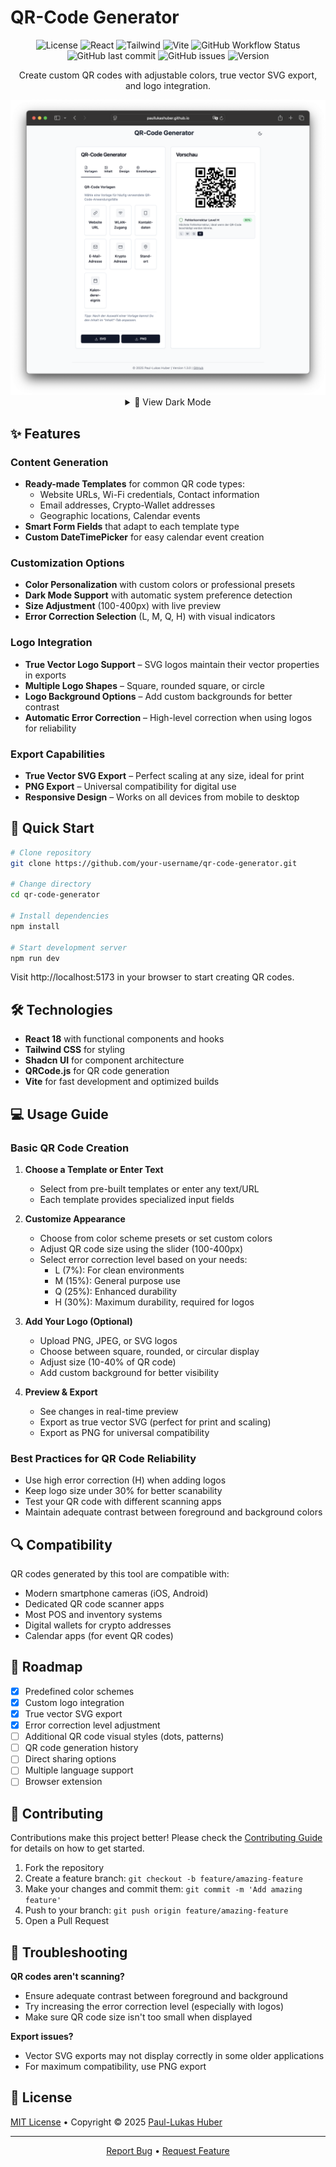 # QR-Code Generator

<div align="center">

![License](https://img.shields.io/badge/license-MIT-blue.svg)
![React](https://img.shields.io/badge/React-18-61DAFB?logo=react)
![Tailwind](https://img.shields.io/badge/Tailwind-3-38B2AC?logo=tailwind-css)
![Vite](https://img.shields.io/badge/Vite-5-646CFF?logo=vite)
![GitHub Workflow Status](https://img.shields.io/github/actions/workflow/status/paullukashuber/qr-code-generator/deploy.yml?logo=github)
![GitHub last commit](https://img.shields.io/github/last-commit/paullukashuber/qr-code-generator)
![GitHub issues](https://img.shields.io/github/issues/paullukashuber/qr-code-generator)
![Version](https://img.shields.io/badge/version-1.4.1-brightgreen)

Create custom QR codes with adjustable colors, true vector SVG export, and logo integration.

<img src="/public/images/qr-code-generator-light.png" alt="QR Code Generator Light Mode" width="700px" />
<details>
  <summary>🌙 View Dark Mode</summary>
  <img src="/public/images/qr-code-generator-dark.png" alt="QR Code Generator Dark Mode" width="700px" />
</details>

</div>

## ✨ Features

### Content Generation
- **Ready-made Templates** for common QR code types:
  - Website URLs, Wi-Fi credentials, Contact information
  - Email addresses, Crypto-Wallet addresses
  - Geographic locations, Calendar events
- **Smart Form Fields** that adapt to each template type
- **Custom DateTimePicker** for easy calendar event creation

### Customization Options
- **Color Personalization** with custom colors or professional presets
- **Dark Mode Support** with automatic system preference detection
- **Size Adjustment** (100-400px) with live preview
- **Error Correction Selection** (L, M, Q, H) with visual indicators

### Logo Integration
- **True Vector Logo Support** – SVG logos maintain their vector properties in exports
- **Multiple Logo Shapes** – Square, rounded square, or circle
- **Logo Background Options** – Add custom backgrounds for better contrast
- **Automatic Error Correction** – High-level correction when using logos for reliability

### Export Capabilities
- **True Vector SVG Export** – Perfect scaling at any size, ideal for print
- **PNG Export** – Universal compatibility for digital use
- **Responsive Design** – Works on all devices from mobile to desktop

## 🚀 Quick Start

```bash
# Clone repository
git clone https://github.com/your-username/qr-code-generator.git

# Change directory
cd qr-code-generator

# Install dependencies
npm install

# Start development server
npm run dev
```

Visit http://localhost:5173 in your browser to start creating QR codes.

## 🛠️ Technologies

- **React 18** with functional components and hooks
- **Tailwind CSS** for styling
- **Shadcn UI** for component architecture
- **QRCode.js** for QR code generation
- **Vite** for fast development and optimized builds

## 💻 Usage Guide

### Basic QR Code Creation

1. **Choose a Template or Enter Text**
   - Select from pre-built templates or enter any text/URL
   - Each template provides specialized input fields

2. **Customize Appearance**
   - Choose from color scheme presets or set custom colors
   - Adjust QR code size using the slider (100-400px)
   - Select error correction level based on your needs:
     - L (7%): For clean environments
     - M (15%): General purpose use
     - Q (25%): Enhanced durability 
     - H (30%): Maximum durability, required for logos

3. **Add Your Logo (Optional)**
   - Upload PNG, JPEG, or SVG logos
   - Choose between square, rounded, or circular display
   - Adjust size (10-40% of QR code)
   - Add custom background for better visibility

4. **Preview & Export**
   - See changes in real-time preview
   - Export as true vector SVG (perfect for print and scaling)
   - Export as PNG for universal compatibility

### Best Practices for QR Code Reliability

- Use high error correction (H) when adding logos
- Keep logo size under 30% for better scanability
- Test your QR code with different scanning apps
- Maintain adequate contrast between foreground and background colors

## 🔍 Compatibility

QR codes generated by this tool are compatible with:
- Modern smartphone cameras (iOS, Android)
- Dedicated QR code scanner apps
- Most POS and inventory systems
- Digital wallets for crypto addresses
- Calendar apps (for event QR codes)

## 🔮 Roadmap

- [x] Predefined color schemes
- [x] Custom logo integration
- [x] True vector SVG export
- [x] Error correction level adjustment
- [ ] Additional QR code visual styles (dots, patterns)
- [ ] QR code generation history
- [ ] Direct sharing options
- [ ] Multiple language support
- [ ] Browser extension

## 🤝 Contributing

Contributions make this project better! Please check the [Contributing Guide](CONTRIBUTING.md) for details on how to get started.

1. Fork the repository
2. Create a feature branch: `git checkout -b feature/amazing-feature`
3. Make your changes and commit them: `git commit -m 'Add amazing feature'`
4. Push to your branch: `git push origin feature/amazing-feature`
5. Open a Pull Request

## 🔧 Troubleshooting

**QR codes aren't scanning?**
- Ensure adequate contrast between foreground and background
- Try increasing the error correction level (especially with logos)
- Make sure QR code size isn't too small when displayed

**Export issues?**
- Vector SVG exports may not display correctly in some older applications
- For maximum compatibility, use PNG export

## 📄 License

[MIT License](LICENSE) • Copyright © 2025 [Paul-Lukas Huber](https://github.com/paullukashuber)

---

<div align="center">
  <a href="https://github.com/paullukashuber/qr-code-generator/issues">Report Bug</a> •
  <a href="https://github.com/paullukashuber/qr-code-generator/issues">Request Feature</a>
</div>
